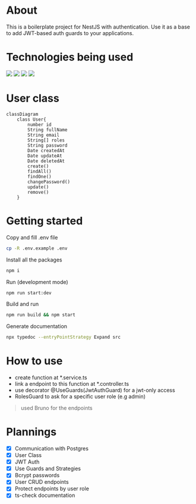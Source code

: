 # About
This is a boilerplate project for NestJS with authentication. Use it as a base to add JWT-based auth guards to your applications.

# Technologies being used


[<img src="https://img.shields.io/badge/NestJS-EA2950"></img>](https://nestjs.com/)
[<img src="https://img.shields.io/badge/Postgres-669BC5"></img>](https://www.postgresql.org/)
[<img src="https://img.shields.io/badge/UseBruno-F5AB41"></img>](https://www.usebruno.com/)
[<img src="https://img.shields.io/badge/bcrypt-341144"></img>](https://www.npmjs.com/package/bcrypt)

# User class

```mermaid
classDiagram
    class User{
        number id
        String fullName
        String email
        String[] roles
        String password
        Date createdAt
        Date updateAt
        Date deletedAt
        create()
        findAll()
        findOne()
        changePassword()
        update()
        remove()
    }
```

# Getting started

Copy and fill .env file
```bash
cp -R .env.example .env
```

Install all the packages
```bash
npm i
```

Run (development mode)
```bash
npm run start:dev
```

Build and run
```bash
npm run build && npm start
```

Generate documentation
```bash
npx typedoc --entryPointStrategy Expand src
```
# How to use
- create function at *.service.ts
- link a endpoint to this function at *.controller.ts
- use decorator @UseGuards(JwtAuthGuard) for a jwt-only access
- RolesGuard to ask for a specific user role (e.g admin)

>used Bruno for the endpoints

# Plannings

* [x] Communication with Postgres
* [x] User Class
* [x] JWT Auth
* [x] Use Guards and Strategies
* [x] Bcrypt passwords
* [x] User CRUD endpoints
* [x] Protect endpoints by user role
* [x] ts-check documentation
